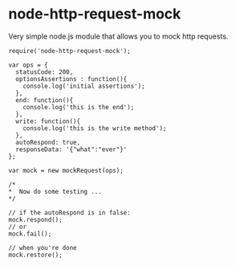 node-http-request-mock
=================

Very simple node.js module that allows you to mock http requests. 

    require('node-http-request-mock');

    var ops = {
      statusCode: 200,
      optionsAssertions : function(){
        console.log('initial assertions');
      },
      end: function(){
        console.log('this is the end');
      },
      write: function(){
        console.log('this is the write method');
      },
      autoRespond: true,
      responseData: '{"what":"ever"}'
    };

    var mock = new mockRequest(ops);

    /*
    *  Now do some testing ...
    */

    // if the autoRespond is in false:
    mock.respond();
    // or
    mock.fail();

    // when you're done
    mock.restore();


